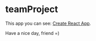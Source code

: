 # teamProject

This app you can see: [Create React App](https://BaranovAleksei.github.io/teamProject).

Have a nice day, friend =)
